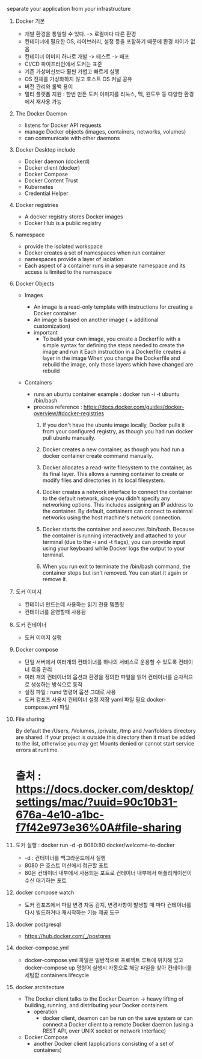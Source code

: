 
separate your application from your infrastructure


1. Docker 기본
    - 개발 환경을 통일할 수 있다. -> 로컬마다 다른 환경
    - 컨테이너에 필요한 OS, 라이브러리, 설정 등을 포함하기 때문에 환경 차이가 없음 
    - 컨테이너 이미지 하나로 개발 -> 테스트 -> 배포
    - CI/CD 파이프라인에서 도커는 표준 
    - 기존 가상머신보다 훨씬 가볍고 빠르게 실행
    - OS 전체를 가상화하지 않고 호스트 OS 커널 공유 
    - 버전 관리와 롤백 용이 
    - 멀티 플랫폼 지원 : 한번 만든 도커 이미지를 리눅스, 맥, 윈도우 등 다양한 환경에서 재사용 가능 


2. The Docker Daemon
    - listens for Docker API requests
    - manage Docker objects (images, containers, networks, volumes)
    - can communicate with other daemons

3. Docker Desktop include

    - Docker daemon (dockerd)
    - Docker client (docker)
    - Docker Compose
    - Docker Content Trust
    - Kubernetes
    - Credential Helper


4. Docker registries
    - A docker registry stores Docker images
    - Docker Hub is a public registry


5. namespace
    - provide the isolated workspace
    - Docker creates a set of namespaces when run container
    - namespaces provide a layer of isolation
    - Each aspect of a container runs in a separate namespace and its access is limited to the namespace


6. Docker Objects
    - Images
        - An image is a read-only template with instructions for creating a Docker container
        - An image is based on another image ( + additional customization)
        * important
            - To build your own image, you create a Dockerfile with a simple syntax for defining the steps needed to create the image and run it
              Each instruction in a Dockerfile creates a layer in the image
              When you change the Dockerfile and rebuild the image, only those layers which have changed are rebuild

    - Containers
        -  runs an ubuntu container example : docker run -i -t ubuntu /bin/bash
        -  process reference : https://docs.docker.com/guides/docker-overview/#docker-registries
            1. If you don't have the ubuntu image locally, Docker pulls it from your configured registry, as though you had run docker pull ubuntu manually.

            2. Docker creates a new container, as though you had run a docker container create command manually.

            3. Docker allocates a read-write filesystem to the container, as its final layer. This allows a running container to create or modify files and directories in its local filesystem.

            4. Docker creates a network interface to connect the container to the default network, since you didn't specify any networking options. This includes assigning an IP address to the container. By default, containers can connect to external networks using the host machine's network connection.

            5. Docker starts the container and executes /bin/bash. Because the container is running interactively and attached to your terminal (due to the -i and -t flags), you can provide input using your keyboard while Docker logs the output to your terminal.

            6. When you run exit to terminate the /bin/bash command, the container stops but isn't removed. You can start it again or remove it.

7. 도커 이미지
    - 컨테이너 만드는데 사용하는 읽기 전용 템플릿
    - 컨테이너를 운영할때 사용됨
8. 도커 컨테이너
    - 도커 이미지 실행
9. Docker compose
    - 단일 서버에서 여러개의 컨테이너를 하나의 서비스로 운용할 수 있도록 컨테이너 묶음 관리
    - 여러 개의 컨테이너의 옵션과 환경을 정의한 파일을 읽어 컨테이너를 순차적으로 생성하는 방식으로 동작
    - 설정 파일 : rund 명령어 옵션 그대로 사용
    - 도커 컴포즈 사용시 컨테이너 설정 저장 yaml 파일 필요
        docker-compose.yml 파일

10. File sharing


    By default the /Users, /Volumes, /private, /tmp and /var/folders directory are shared.
    If your project is outside this directory then it must be added to the list,
    otherwise you may get Mounts denied or cannot start service errors at runtime.
    # 출처 : https://docs.docker.com/desktop/settings/mac/?uuid=90c10b31-676a-4e10-a1bc-f7f42e973e36%0A#file-sharing


11. 도커 실행
    : docker run -d -p 8080:80 docker/welcome-to-docker
    -  -d : 컨테이너를 백그라운드에서 실행
    - 8080 은 호스트 머신에서 접근할 포트
    - 80은 컨테이너 내부에서 사용되는 포트로 컨테이너 내부에서 애플리케이션이 수신 대기하는 포트

12. docker compose watch
    - 도커 컴포즈에서 파일 변경 자동 감지, 변경사항이 발생할 때 마다 컨테이너를 다시 빌드하거나 재시작하는 기능 제공 도구


13. docker postgresql
    - https://hub.docker.com/_/postgres

14. docker-compose.yml
    - docker-compose.yml 파일은 일반적으로 프로젝트 루트에 위치해 있고 docker-compose up 명령어 실행시 자동으로 해당 파일을 찾아 컨테이너를 세팅함
      containers lifecycle

15. docker architecture
    - The Docker client talks to the Docker Deamon
      -> heavy lifting of building, running, and distributing your Docker containers
        - operation
            - docker client, deamon can be run on the save system or can connect a Docker client to a remote Docker daemon (using a REST API, over UNIX socket or network interface)
    - Docker Compose
        - another Docker client (applications consisting of a set of containers)
